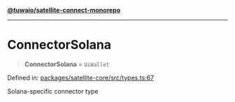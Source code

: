 [**@tuwaio/satellite-connect-monorepo**](../../../README.md)

***

# ConnectorSolana

> **ConnectorSolana** = `UiWallet`

Defined in: [packages/satellite-core/src/types.ts:67](https://github.com/TuwaIO/satellite-connect/blob/5ea2bf35da638317e8edf885c3993433cb84e778/packages/satellite-core/src/types.ts#L67)

Solana-specific connector type
